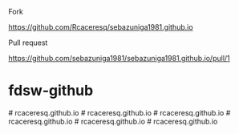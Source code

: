Fork 

https://github.com/Rcaceresq/sebazuniga1981.github.io

Pull request

https://github.com/sebazuniga1981/sebazuniga1981.github.io/pull/1


# fdsw-github
#   r c a c e r e s q . g i t h u b . i o 
 
 #   r c a c e r e s q . g i t h u b . i o 
 
 #   r c a c e r e s q . g i t h u b . i o 
 
 #   r c a c e r e s q . g i t h u b . i o 
 
 #   r c a c e r e s q . g i t h u b . i o 
 
 #   r c a c e r e s q . g i t h u b . i o 
 
 
